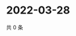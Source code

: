 # 2022-03-28

共 0 条

<!-- BEGIN WEIBO -->
<!-- 最后更新时间 Mon Mar 28 2022 15:01:05 GMT+0800 (China Standard Time) -->

<!-- END WEIBO -->
